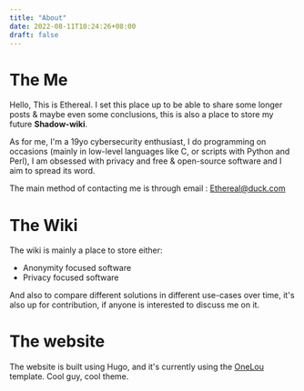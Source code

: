 ```yaml
---
title: "About"
date: 2022-08-11T10:24:26+08:00
draft: false
---
```


# The Me
Hello, This is Ethereal.
I set this place up to be able to share some longer posts & maybe even some conclusions, this is also a place to store my future **Shadow-wiki**.
    
As for me, I'm a 19yo cybersecurity enthusiast, I do programming on occasions (mainly in low-level languages like C, or scripts with Python and Perl), I am obsessed with privacy and free & open-source software and I aim to spread its word.

The main method of contacting me is through email : []()[Ethereal@duck.com](mailto:ethereal@duck.com)
# The Wiki

The wiki is mainly a place to store either:
- Anonymity focused software
- Privacy focused software

And also to compare different solutions in different use-cases over time, it's also up for contribution, if anyone is interested to discuss me on it.
# The website

The website is built using Hugo, and it's currently using the [OneLou](https://github.com/jyygithub/hugo-theme-onelou.git) template. Cool guy, cool theme.

